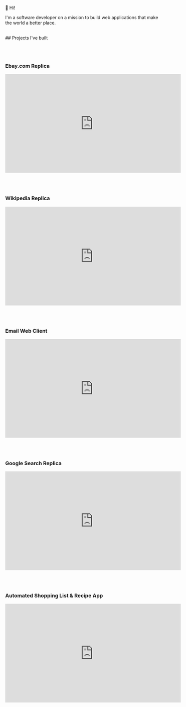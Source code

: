 👋 Hi!  

I'm a software developer on a mission to build web applications that make the world a better place.

<br>
## Projects I've built

<br><br>
### Ebay.com Replica
<iframe width="560" height="315" src="https://www.youtube.com/embed/q2ZC7i7GMYE" frameborder="0" allowfullscreen></iframe>

<br><br>
### Wikipedia Replica
<iframe width="560" height="315" src="https://www.youtube.com/embed/G1cgZpp6qXE" frameborder="0" allowfullscreen></iframe>

<br><br>
### Email Web Client
<iframe width="560" height="315" src="https://www.youtube.com/embed/vfWwBAzs2wI" frameborder="0" allowfullscreen></iframe>


<br><br>
### Google Search Replica
<iframe width="560" height="315" src="https://www.youtube.com/embed/zX6YyeMfVPU" frameborder="0" allowfullscreen></iframe>


<br><br>
### Automated Shopping List & Recipe App
<iframe width="560" height="315" src="https://www.youtube.com/embed/CEq72dox6dY" frameborder="0" allowfullscreen></iframe>
